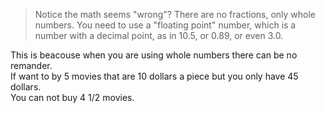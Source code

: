 >Notice the math seems "wrong"? There are no fractions, only whole numbers. 
You need to use a "floating point" number, which is a number with a decimal point, 
as in 10.5, or 0.89, or even 3.0.

This is beacouse when you are using whole numbers there can be no remander.   
If want to by 5 movies that are 10 dollars a piece but you only have 45 dollars.  
You can not buy 4 1/2 movies.

